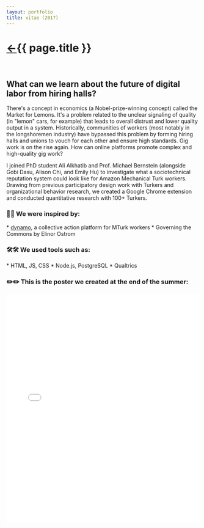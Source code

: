 ```yaml
---
layout: portfolio
title: vitae (2017)
---
```

<h1><a href="/">&#8592;</a>{{ page.title }}</h1>
<br>
<h2>What can we learn about the future of digital labor from hiring halls?</h2>

There's a concept in economics (a Nobel-prize-winning concept) called the Market for Lemons. It's a problem related to the unclear signaling of quality (in "lemon" cars, for example) that leads to overall distrust and lower quality output in a system. Historically, communities of workers (most notably in the longshoremen industry) have bypassed this problem by forming hiring halls and unions to vouch for each other and ensure high standards. Gig work is on the rise again. How can online platforms promote complex and high-quality gig work?

I joined PhD student Ali Alkhatib and Prof. Michael Bernstein (alongside Gobi Dasu, Alison Chi, and Emily Hu) to investigate what a sociotechnical reputation system could look like for Amazon Mechanical Turk workers. Drawing from previous participatory design work with Turkers and organizational behavior research, we created a Google Chrome extension and conducted quantitative research with 100+ Turkers.

<h3>💭💭 We were inspired by:</h3>
* <a href="https://hci.stanford.edu/publications/2015/dynamo/DynamoCHI2015.pdf" target="\_blank"> dynamo</a>, a collective action platform for MTurk workers
* Governing the Commons by Elinor Ostrom

<h3>🛠️🛠️ We used tools such as:</h3>
* HTML, JS, CSS
* Node.js, PostgreSQL
* Qualtrics

<h3>✏️✏️ This is the poster we created at the end of the summer: </h3>
<iframe src="curis.pdf" frameborder="0" width="100%" height="600px" allowfullscreen="true" mozallowfullscreen="true" webkitallowfullscreen="true"></iframe>
